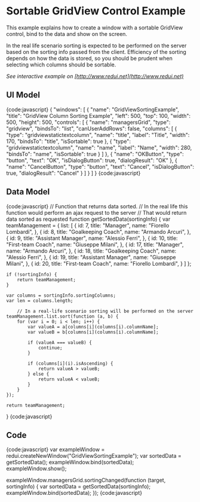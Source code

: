 # Sortable GridView Control Example

This example explains how to create a window with a sortable GridView control, bind to the data and show on the screen. 

In the real life scenario sorting is expected to be performed on the server based on the sorting info passed from the client. Efficiency of the sorting depends on how the data is stored, so you should be prudent when selecting which columns should be sortable.

_See interactive example on [http://www.redui.net](http://www.redui.net)_

## UI Model

{code:javascript}
{
    "windows": [
        {
            "name": "GridViewSortingExample",
            "title": "GridView Column Sorting Example",
            "left": 500,
            "top": 100,
            "width": 500,
            "height": 500,
            "controls": [
                {
                    "name": "managersGrid",
                    "type": "gridview",
                    "bindsTo": "list",
                    "canUserAddRows": false,
                    "columns": [
                        {
                            "type": "gridviewstatictextcolumn",
                            "name": "title",
                            "label": "Title",
                            "width": 170,
                            "bindsTo": "title",
                            "isSortable": true
                        },
                        {
                            "type": "gridviewstatictextcolumn",
                            "name": "name",
                            "label": "Name",
                            "width": 280,
                            "bindsTo": "name",
                            "isSortable": true
                        }
                    ]
                },
                {
                    "name": "OKButton",
                    "type": "button",
                    "text": "OK",
                    "isDialogButton": true,
                    "dialogResult": "OK"
                },
                {
                    "name": "CancelButton",
                    "type": "button",
                    "text": "Cancel",
                    "isDialogButton": true,
                    "dialogResult": "Cancel"
                }
            ]
        }
    ]
}
{code:javascript}

## Data Model

{code:javascript}
// Function that returns data sorted.
// In the real life this function would perform an ajax request to the server
// That would return data sorted as requested
function getSortedData(sortingInfo) {
	var teamManagement = {
		list: [
			{
				id: 7,
				title: "Manager",
				name: "Fiorello Lombardi",
			},
			{
				id: 8,
				title: "Goalkeeping Coach",
				name: "Armando Arcuri",
			},
			{
				id: 9,
				title: "Assistant Manager",
				name: "Alessio Ferri",
			},
			{
				id: 10,
				title: "First-team Coach",
				name: "Giuseppe Milani",
			},
			{
				id: 17,
				title: "Manager",
				name: "Armando Arcuri",
			},
			{
				id: 18,
				title: "Goalkeeping Coach",
				name: "Alessio Ferri",
			},
			{
				id: 19,
				title: "Assistant Manager",
				name: "Giuseppe Milani",
			},
			{
				id: 20,
				title: "First-team Coach",
				name: "Fiorello Lombardi",
			}
		]
	};

	if (!sortingInfo) {
		return teamManagement;
	}
	
	var columns = sortingInfo.sortingColumns;
	var len = columns.length;

        // In a real-life scenario sorting will be performed on the server
	teamManagement.list.sort(function (a, b) {
		for (var i = 0; i < len; i++) {
			var valueA = a[columns[i](columns[i).columnName];
			var valueB = b[columns[i](columns[i).columnName];

			if (valueA === valueB) {
				continue;
			}

			if (columns[i](i).isAscending) {
				return valueA > valueB;
			} else {
				return valueA < valueB;
			}
		}
	});

	return teamManagement;
}
{code:javascript}

## Code

{code:javascript}
var exampleWindow = redui.createNewWindow("GridViewSortingExample");
var sortedData = getSortedData();
exampleWindow.bind(sortedData);
exampleWindow.show();

exampleWindow.managersGrid.sortingChanged(function (target, sortingInfo) {
	var sortedData = getSortedData(sortingInfo);
	exampleWindow.bind(sortedData);
});
{code:javascript}